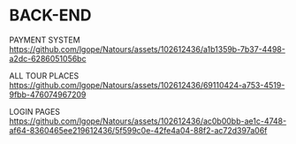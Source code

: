 # BACK-END 

PAYMENT SYSTEM
https://github.com/lgope/Natours/assets/102612436/a1b1359b-7b37-4498-a2dc-6286051056bc

ALL TOUR PLACES
https://github.com/lgope/Natours/assets/102612436/69110424-a753-4519-9fbb-476074967209

LOGIN PAGES
https://github.com/lgope/Natours/assets/102612436/ac0b00bb-ae1c-4748-af64-8360465ee219612436/5f599c0e-42fe4a04-88f2-ac72d397a06f


